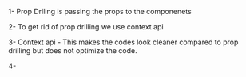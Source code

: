 1- Prop Drlling is passing the props to the componenets

2- To get rid of prop drilling we use context api

3- Context api - This makes the codes look cleaner compared to prop drilling but   does not optimize the code.

4- 



